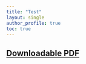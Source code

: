```yaml
---
title: "Test"
layout: single
author_profile: true
toc: true
---
```


## <a href="https://drive.google.com/file/d/1fYfHg5ChuDXXZ0z48jM7gWCu3mzDQIvD/view?usp=sharing" target="_blank">Downloadable PDF</a>
